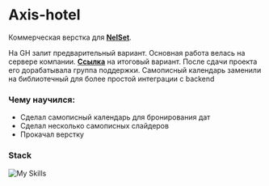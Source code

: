 <h1>Axis-hotel</h1>

<p>Коммерческая верстка для <b><a href="https://nelset.com/">NelSet</a></b>.</p>
<p>На GH залит предварительный вариант. Основная работа велась на сервере компании. <b><a href="https://axis-hotel.ru/">Ссылка</a></b> на итоговый вариант. После сдачи проекта его дорабатывала группа поддержки. Самописный календарь заменили на библиотечный для более простой интеграции с backend</p>

<h3>Чему научился:</h3>
<ul>
  <li>Сделал самописный календарь для бронирования дат</li>
  <li>Сделал несколько самописных слайдеров</li>
  <li>Прокачал верстку</li>
</ul>

<h3>Stack</h3>

![My Skills](https://skillicons.dev/icons?i=html,css,sass,js,php)
